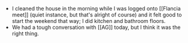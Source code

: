 - I cleaned the house in the morning while I was logged onto [[Flancia meet]] (quiet instance, but that's alright of course) and it felt good to start the weekend that way; I did kitchen and bathroom floors.
- We had a tough conversation with [[AG]] today, but I think it was the right thing.
